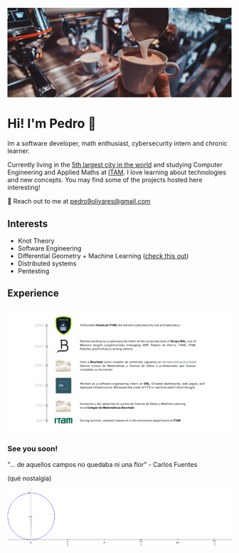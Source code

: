 ![cafecito](https://github.com/pedro9olivares/pedro9olivares/blob/main/imgs/coffee-coffee.jpg?raw=true)
# Hi! I'm Pedro 👋
Im a software developer, math enthusiast, cybersecurity intern and chronic learner.

Currently living in the [5th largest city in the world](https://en.wikipedia.org/wiki/Mexico_City) and studying Computer Engineering and Applied Maths at [ITAM](https://www.itam.mx/). I love learning about technologies and new concepts. You may find some of the projects hosted here interesting!

📧 Reach out to me at pedro9olivares@gmail.com

## Interests
- Knot Theory
- Software Engineering
- Differential Geometry + Machine Learning ([check this out](https://metacademy.org/roadmaps/rgrosse/dgml))
- Distributed systems
- Pentesting
  
## Experience 
![my exp](https://github.com/pedro9olivares/pedro9olivares/blob/main/imgs/Exp_fr_this_time.png)

### See you soon!
"... de aquellos campos no quedaba ni una flor" - Carlos Fuentes

(qué nostalgia)


![cycloid](https://github.com/pedro9olivares/pedro9olivares/blob/main/imgs/Cycloid_animated_.gif)
